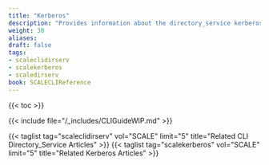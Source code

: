 ```yaml
---
title: "Kerberos"
description: "Provides information about the directory_service kerberos namespace in the TrueNAS CLI. Includes command syntax and common commands."
weight: 30
aliases:
draft: false
tags:
- scaleclidirserv
- scalekerberos
- scaledirserv
book: SCALECLIReference
---
```


{{< toc >}}


{{< include file="/_includes/CLIGuideWIP.md" >}}


{{< taglist tag="scaleclidirserv" vol="SCALE" limit="5" title="Related CLI Directory_Service Articles" >}}
{{< taglist tag="scalekerberos" vol="SCALE" limit="5" title="Related Kerberos Articles" >}}